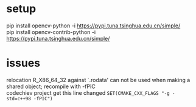 # setup  
pip install opencv-python -i https://pypi.tuna.tsinghua.edu.cn/simple/  
pip install opencv-contrib-python -i https://pypi.tuna.tsinghua.edu.cn/simple/  

# issues  
 relocation R_X86_64_32 against `.rodata' can not be used when making a shared object; recompile with -fPIC  
 codechiev project get this line changed ``SET(CMAKE_CXX_FLAGS "-g -std=c++98 -fPIC")``